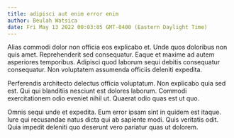 ```yaml
---
title: adipisci aut enim error enim
author: Beulah Watsica
date: Fri May 13 2022 00:03:05 GMT-0400 (Eastern Daylight Time)
---
```

Alias commodi dolor non officia eos explicabo et. Unde quos doloribus non quis amet. Reprehenderit sed consequatur. Eaque et maxime ad autem asperiores temporibus. Adipisci quod laborum sequi debitis consequatur consequatur. Non voluptatem assumenda officiis deleniti expedita.

 Perferendis architecto delectus officia voluptatum. Non explicabo quia sed est. Qui qui blanditiis nesciunt est dolores laborum. Commodi exercitationem odio eveniet nihil ut. Quaerat odio quas est ut quo.

 Omnis sequi unde et expedita. Eum error ipsam sint in quidem est itaque. Iure qui recusandae natus dicta qui ab sapiente modi. Quis veritatis odit. Quia impedit deleniti quo deserunt vero pariatur quas ut dolorem.